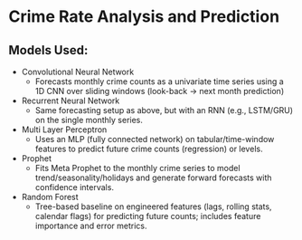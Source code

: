 # Crime Rate Analysis and Prediction

## Models Used:
* Convolutional Neural Network
  * Forecasts monthly crime counts as a univariate time series using a 1D CNN over sliding windows (look-back → next month prediction)
* Recurrent Neural Network
  * Same forecasting setup as above, but with an RNN (e.g., LSTM/GRU) on the single monthly series.
* Multi Layer Perceptron
  * Uses an MLP (fully connected network) on tabular/time-window features to predict future crime counts (regression) or levels.
* Prophet
  * Fits Meta Prophet to the monthly crime series to model trend/seasonality/holidays and generate forward forecasts with confidence intervals.
* Random Forest
  * Tree-based baseline on engineered features (lags, rolling stats, calendar flags) for predicting future counts; includes feature importance and error metrics.
